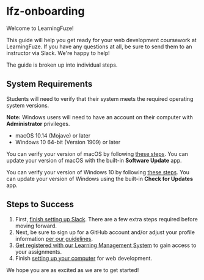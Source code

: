 # lfz-onboarding

Welcome to LearningFuze!

This guide will help you get ready for your web development coursework at LearningFuze. If you have any questions at all, be sure to send them to an instructor via Slack. We're happy to help!

The guide is broken up into individual steps.

## System Requirements

Students will need to verify that their system meets the required operating system versions.

**Note:** Windows users will need to have an account on their computer with **Administrator** privileges.

- macOS 10.14 (Mojave) or later
- Windows 10 64-bit (Version 1909) or later

You can verify your version of macOS by following [these steps](https://support.apple.com/en-us/HT201260). You can update your version of macOS with the built-in **Software Update** app.

You can verify your version of Windows 10 by following [these steps](https://support.techsmith.com/hc/en-us/articles/115001763452-How-to-Check-Windows-10-Build). You can update your version of Windows using the built-in **Check for Updates** app.

## Steps to Success

1. First, [finish setting up Slack](guides/slack.md). There are a few extra steps required before moving forward.
1. Next, be sure to sign up for a GitHub account and/or adjust your profile information [per our guidelines](guides/github.md).
1. [Get registered with our Learning Management System](guides/lms.md) to gain access to your assignments.
1. Finish [setting up your computer](guides/setup.md) for web development.

We hope you are as excited as we are to get started!
